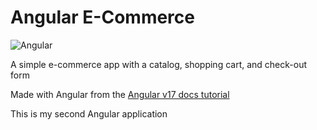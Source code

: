 # Angular E-Commerce

![Angular](https://img.shields.io/badge/Angular-DD0031?style=for-the-badge&logo=angular&logoColor=white)

A simple e-commerce app with a catalog, shopping cart, and check-out form

Made with Angular from the [Angular v17 docs tutorial](https://v17.angular.io/start)

This is my second Angular application
